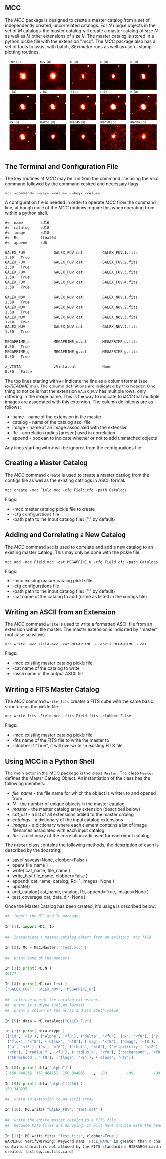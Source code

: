 ##  MCC

The *MCC* package is designed to create a master catalog from a set of
independently created, uncorrelated catalogs.  For *N* unique objects in the set
of *M* catalogs, the master catalog will create a master catalog of size *N* as
well as *M* other extensions of size *N*.  The master catalog is stored in a
python pickle file with the extension ".mcc".  The *MCC* package also has a set
of tools to assist with batch, *SExtractor* runs as well as useful stamp
plotting routines.

![Master Object 125622](Figures/125622.png)

##  The Terminal and Configuration File

The key routines of *MCC* may be run from the command line using the *mcc*
command followed by the command desired and necessary flags.
```
mcc <command> -<key> <value> -<key> <value>
```

A configuration file is needed in order to operate *MCC* from the command line,
although none of the *MCC* routines require this when operating from within a
python shell.
```
#<  name        <U16
#<  catalog     <U18
#<  image       <U18
#<  Rc          float64
#<  append      <U6

GALEX_FUV             GALEX_FUV.cat         GALEX_FUV.1.fits       1.50   True
GALEX_FUV             GALEX_FUV.cat         GALEX_FUV.2.fits       1.50   True
GALEX_FUV             GALEX_FUV.cat         GALEX_FUV.3.fits       1.50   True
GALEX_FUV             GALEX_FUV.cat         GALEX_FUV.4.fits       1.50   True

GALEX_NUV             GALEX_NUV.cat         GALEX_NUV.1.fits       1.50   True
GALEX_NUV             GALEX_NUV.cat         GALEX_NUV.2.fits       1.50   True
GALEX_NUV             GALEX_NUV.cat         GALEX_NUV.3.fits       1.50   True
GALEX_NUV             GALEX_NUV.cat         GALEX_NUV.4.fits       1.50   True

MEGAPRIME_u           MEGAPRIME_u.cat       MEGAPRIME_u.fits       0.50   True
MEGAPRIME_g           MEGAPRIME_g.cat       MEGAPRIME_g.fits       0.50   True

z_VISTA               zVista.cat            None                   0.50   False
```
The top lines starting with `#<` indicate the line as a column format (see
*Io/README.md*).  The column definitions are indicated by this header. One thing
to notice is that the extension `GALEX_FUV` has multiple rows, only differing in
the image name.  This is the way to indicate to *MCC* that multiple images are
associated with this extension.  The column definitions are as follows:

*   name    -   name of the extension in the master
*   catalog -   name of the catalog ascii file
*   image   -   name of an image associated with the extension
*   Rc      -   correlation radius [arcsec] used in correlation
*   append  -   boolean to indicate whether or not to add unmatched objects

Any lines starting with `#` will be ignored from the configurations file.

##  Creating a Master Catalog

The *MCC* command `create` is used to create a master catalog from the configs
file as well as the existing catalogs in ASCII format.
```
mcc create -mcc Field.mcc -cfg Field.cfg -path Catalogs
```

Flags:
*   -mcc    master catalog pickle file to create
*   -cfg    configurations file
*   -path   path to the input catalog files ("." by default)

##  Adding and Correlating a New Catalog

The *MCC* command `add` is used to correlate and add a new catalog to an
existing master catalog.  This may only be done with the pickle file.
```
mcc add -mcc Field.mcc -cat MEGAPRIME_u -cfg Field.cfg -path Catalogs
```

Flags:
*   -mcc    existing master catalog pickle file
*   -cfg    configurations file
*   -path   path to the input catalog files ("." by default)
*   -cat    name of the catalog to add (name as listed in the configs file)

##  Writing an ASCII from an Extension

The *MCC* command `write` is used to write a formatted ASCII file from an
extension within the master.  The master extension is indicated by "master"
(not case sensitive).
```
mcc write -mcc Field.mcc -cat MEGAPRIME_u -ascii MEGAPRIME_u.cat
```

Flags:
*   -mcc    existing master catalog pickle file
*   -cat    name of the catalog to write
*   -ascii  name of the output ASCII file

##  Writing a FITS Master Catalog

The *MCC* command `write_fits` creates a FITS cube with the same basic structure
as the pickle file.
```
mcc write_fits -Field.mcc -fits Field.fits -clobber False
```

Flags:
*   -mcc        existing master catalog pickle file
*   -fits       name of the FITS file to write the master to
*   -clobber    if "True", it will overwrite an existing FITS file

##  Using MCC in a Python Shell

The main actor in the MCC package is the class `Master`.  The class `Master`
defines the Master Catalog Object.  An instantiation of the class has the
following members:

*   *file_name*     - the file name for which the object is written to and
    opened from
*   *N*             - the number of unique objects in the master catalog
*   *master*        - the master catalog array extension (described below)
*   *cat_list*      - a list of all extensions added to the master catalog
*   *catalogs*      - a dictionary of the input catalog extensions
*   *images*        - a dictionary where each element contains a list of image
    filenames associated with each input catalog
*   *Rc*            - a dictionary of the correlation radii used for each input
    catalog

The `Master` class contains the following methods, the description of each is
described by the docstring:

*   save( saveas=None, clobber=False )
*   open( file_name )
*   write( cat_name, file_name )
*   write_fits( file_name, clobber=False )
*   append( cat_name, catalog, Rc=1, images=None )
*   update()
*   add_catalog( cat_name, catalog, Rc, append=True, images=None )
*   test_coverage( cat, data_dir=None )

Once the Master Catalog has been created, it's usage is described below:

```python
##  import the MCC and Io packages

In [1]: import MCC, Io

##  instantiate a master catalog object from an existing .mcc file

In [2]: MC = MCC.Master( "Test.mcc" )

##  print some of the members

In [3]: print( MC.N )
46177

In [4]: print( MC.cat_list )
['GALEX_FUV', 'GALEX_NUV', 'MEGAPRIME_u']

##  retrieve one of the catalog extensions
##  print it's dtype (column format)
##  print a column of the array and its 256th value

In [5]: data = MC.catalogs["GALEX_FUV"]

In [7]: print( data.dtype )
[('id', '<i8'), ('alpha', '<f8'), ('delta', '<f8'), ('x', '<f8'), ('y', '<f8'),
 ('flux', '<f8'), ('dflux', '<f8'), ('mag', '<f8'), ('dmag', '<f8'),
 ('a', '<f8'), ('b', '<f8'), ('theta', '<f8'), ('ellpiticity', '<f8'), ('fwhm',
 '<f8'), ('radius_f', '<f8'), ('radius_k', '<f8'), ('background', '<f8'),
 ('threshold', '<f8'), ('flags', '<i4'), ('class', '<f8')]

In [8]: print( data["alpha"] )
[ 150.340235  150.464152  150.394956 ...,  -99.        -99.        -99.      ]

In [9]: print( data["alpha"][256] )
150.340235

##  write an extension to an ascii array

In [10]: MC.write( "GALEX_FUV", "Test.cat" )

##  write the entire master catalog to a FITS file
##  because FITS files are annoying, it will have trouble with the header

In [11]: MC.write_fits( "Test.fits", clobber=True )
WARNING: VerifyWarning: Keyword name 'FILE_NAME' is greater than 8 characters or
contains characters not allowed by the FITS standard; a HIERARCH card will be
created. [astropy.io.fits.card]
```
